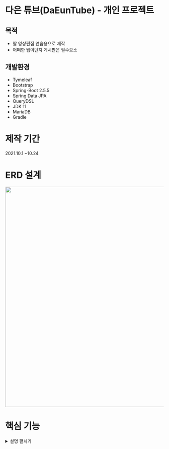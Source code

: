  # 다은 튜브(DaEunTube) - 개인 프로젝트
 ## 목적
* 딸 영상편집 연습용으로 제작
* 어떠한 웹이던지 게시판은 필수요소

## 개발환경
* Tymeleaf
* Bootstrap
* Spring-Boot 2.5.5
* Spring Data JPA
* QueryDSL
* JDK 11
* MariaDB
* Gradle

# 제작 기간
2021.10.1 ~10.24

# ERD 설계
<img src="https://user-images.githubusercontent.com/63856867/138617284-2403373c-76c4-4ce0-bd80-dbd28d6749ff.png" width="700">

# 핵심 기능

<details>
<summary>설명 펼치기</summary>
<div markdown="1">

 ## 실행화면
<img src="https://user-images.githubusercontent.com/63856867/138623531-f270921e-8a13-4d8d-9b3a-a5bbec9e6d81.gif" width="700">
<img src="https://user-images.githubusercontent.com/63856867/138623542-426ac027-6064-4d66-a5f6-806f11db1a21.gif" width="700">
 <hr/>
 ## 회원가입 & 로그인
 
<img src="https://user-images.githubusercontent.com/63856867/138631715-bdaeecef-7df6-43ae-8fc0-80d7e00c283e.png" width="700">
<img src="https://user-images.githubusercontent.com/63856867/138631718-468862bc-e5ee-4a4d-a72f-00744a76f940.png" width="700">
<img src="https://user-images.githubusercontent.com/63856867/138634966-e2896186-44c4-4fa1-900a-2bc9f9cd2c28.png" width="700">


 [코드 바로가기](https://github.com/juntribe/DaEunTube/blob/a533eb605b86aa400a0ebc705180c43053109418/src/main/java/com/daeuntube/controller/MemberController.java#L41)


</div>
</details>
